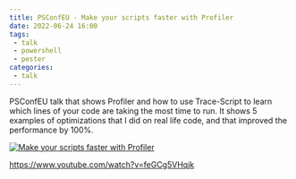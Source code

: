 ```yaml
---
title: PSConfEU - Make your scripts faster with Profiler
date: 2022-06-24 16:00
tags: 
 - talk
 - powershell
 - pester
categories:
 - talk
---
```


PSConfEU talk that shows Profiler and how to use Trace-Script to learn which lines of your code are taking the most time to run. It shows 5 examples of optimizations that I did on real life code, and that improved the performance by 100%.

<!-- more -->

[![Make your scripts faster with Profiler](http://img.youtube.com/vi/feGCg5VHqjk/0.jpg)](https://www.youtube.com/watch?v=feGCg5VHqjk "Make your scripts faster with Profiler")

<https://www.youtube.com/watch?v=feGCg5VHqjk>